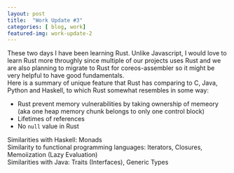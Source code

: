 ```yaml
---
layout: post
title:  "Work Update #3"
categories: [ blog, work]
featured-img: work-update-2
---
```


These two days I have been learning Rust. Unlike Javascript, I would love to
learn Rust more throughly since multiple of our projects uses Rust and we are
also planning to migrate to Rust for coreos-assembler so it might be very helpful
to have good fundamentals.  
Here is a summary of unique feature that Rust has comparing to C, Java, Python and Haskell, to
which Rust somewhat resembles in some way:
 - Rust prevent memory vulnerabilities by taking ownership of memeory (aka one heap memory chunk
 belongs to only one control block)
 - Lifetimes of references
 - No `null` value in Rust

Similarities with Haskell: Monads  
Similarity to functional programming languages: Iterators, Closures, Memoiization (Lazy Evaluation)  
Similarities with Java: Traits (Interfaces), Generic Types
